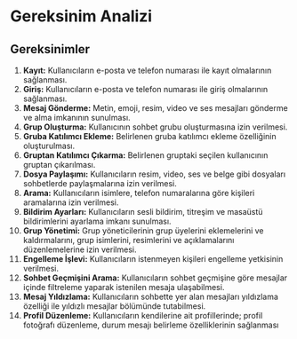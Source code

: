 # Gereksinim Analizi

## Gereksinimler
1. **Kayıt:**  Kullanıcıların e-posta ve telefon numarası ile kayıt olmalarının sağlanması.
2. **Giriş:** Kullanıcıların e-posta ve telefon numarası ile giriş olmalarının sağlanması.
3. **Mesaj Gönderme:**  Metin, emoji, resim, video ve ses mesajları gönderme ve alma imkanının sunulması.
4. **Grup Oluşturma:** Kullanıcının sohbet grubu oluşturmasına izin verilmesi.
5. **Gruba Katılımcı Ekleme:** Belirlenen gruba katılımcı ekleme özelliğinin oluşturulması.
6. **Gruptan Katılımcı Çıkarma:** Belirlenen gruptaki seçilen kullanıcının gruptan çıkarılması.
7. **Dosya Paylaşımı:**  Kullanıcıların resim, video, ses ve belge gibi dosyaları sohbetlerde paylaşmalarına izin verilmesi.
8. **Arama:**  Kullanıcıların isimlere, telefon numaralarına göre kişileri aramalarına izin verilmesi.
9. **Bildirim Ayarları:**  Kullanıcıların sesli bildirim, titreşim ve masaüstü bildirimlerini ayarlama imkanı sunulması.
10. **Grup Yönetimi:**  Grup yöneticilerinin grup üyelerini eklemelerini ve kaldırmalarını, grup isimlerini, resimlerini ve açıklamalarını düzenlemelerine izin verilmesi.
11. **Engelleme İşlevi:**  Kullanıcıların istenmeyen kişileri engelleme yetkisinin verilmesi.
12. **Sohbet Geçmişini Arama:** Kullanıcıların sohbet geçmişine göre mesajlar içinde filtreleme yaparak istenilen mesaja ulaşabilmesi.
13. **Mesaj Yıldızlama:** Kullanıcıların sohbette yer alan mesajları yıldızlama özelliği ile yıldızlı mesajlar bölümünde tutabilmesi.
14. **Profil Düzenleme:** Kullanıcıların kendilerine ait profillerinde; profil fotoğrafı düzenleme, durum mesajı belirleme özelliklerinin sağlanması

